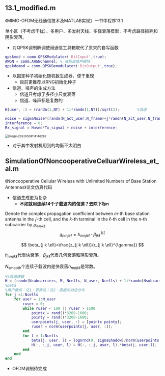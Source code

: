 ## 13.1_modified.m

《MIMO-OFDM无线通信技术及MATLAB实现》一书中程序13.1

单小区（不考虑干扰）、多用户、多发射天线、多径衰落模型，不考虑路径损耗和阴影衰落。

- 对QPSK调制解调使用通信工具箱取代了原来的自写函数

```matlab
qpskmod = comm.QPSKModulator('BitInput',true);
AWGN = comm.AWGNChannel; % 高斯白噪声模块
qpskdemod = comm.QPSKDemodulator('BitOutput',true);

```

- 以固定种子初始化随机数生成器，便于重现
  - 目前更推荐以RNG初始化种子
- 信道、噪声的生成方法
  - 信道只考虑了多径小尺度衰落
  - 信道、噪声都是复数的

```matlab
H(user, :) = (randn(1,NT) + 1i*randn(1,NT))/sqrt(2);        %信道

noise = sigmaNoise*(randn(N_act_user,N_frame)+j*randn(N_act_user,N_frame));	%sigma包含了sqrt(1/2)
interference = 0;
Rx_signal = Hused*Tx_signal + noise + interference;
```

<img src="C:\Users\71744\AppData\Roaming\Typora\typora-user-images\image-20220508114146282.png" alt="image-20220508114146282" style="zoom: 67%;" />

- 对于其中发射机用到的均衡不太明白





## SimulationOfNoncooperativeCelluarWireless_et_al.m

《Noncooperative Cellular Wireless with Unlimited Numbers of Base Station Antennas》论文仿真代码

- 信道生成更为复杂
  - **不如就用连续14个子载波内的信道？去除下标n**

Denote the complex propagation coefficient between 𝑚-th base station antenna in the 𝑗-th cell, and the 𝑘-th terminal in the ℓ-th cell in the 𝑛-th subcarrier by $𝑔_{𝑛𝑚𝑗𝑘ℓ}$
$$
g_{n m j k \ell}=h_{n m j k \ell} \cdot \beta_{j k \ell}^{1 / 2}
$$

$$
\beta_{j k \ell}=\frac{z_{j k \ell}}{r_{j k \ell}^{\gamma}}
$$

$h_{n m j k \ell}$代表快衰落，$\beta_{j k \ell}$代表几何衰落和阴影衰落。

$N_{\mathrm{smooth}}$个连续子载波内是快衰落$h_{n m j k \ell}$是常数。

```matlab
%%信道建模
H = (randn(Nsubcarriers, M, Ncells, N_user, Ncells) + 1i*randn(Nsubcarriers, M, Ncells, N_user, Ncells))/sqrt(2);        %多径信道
%beta
%用户撒点：法1：丢弃法；法2：直接求对应分布
for j =1:Ncells
    for user = 1:N_user
        ruser = 0;
        while ruser < 100 || ruser > 1600
            pointx = rand()*3200-1600;
            pointy = rand()*3200-1600;
            userpoints(j, user, :) = [pointx pointy];
            ruser = norm(userpoints(j, user, :));       
        end
        for l = 1:Ncells
            beta(j, user, l) = lognrnd(0, sigmaShadow)/norm(userpoints(l, user, :)-cellCenters(j, :))^gamma;
            H(:, :,j, user, l) = H(:, :,j, user, l).*beta(j, user,l);
        end
    end
end
```



- OFDM调制待完成